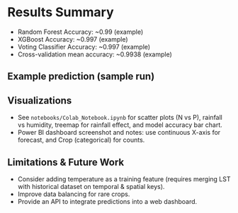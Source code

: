 # Results Summary

- Random Forest Accuracy: ~0.99 (example)
- XGBoost Accuracy: ~0.997 (example)
- Voting Classifier Accuracy: ~0.997 (example)
- Cross-validation mean accuracy: ~0.9938 (example)

## Example prediction (sample run)

## Visualizations
- See `notebooks/Colab_Notebook.ipynb` for scatter plots (N vs P), rainfall vs humidity, treemap for rainfall effect, and model accuracy bar chart.
- Power BI dashboard screenshot and notes: use continuous X-axis for forecast, and Crop (categorical) for counts.

## Limitations & Future Work
- Consider adding temperature as a training feature (requires merging LST with historical dataset on temporal & spatial keys).
- Improve data balancing for rare crops.
- Provide an API to integrate predictions into a web dashboard.

